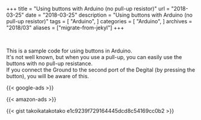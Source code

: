 +++
title = "Using buttons with Arduino (no pull-up resistor)"
url = "2018-03-25"
date = "2018-03-25"
description = "Using buttons with Arduino (no pull-up resistor)"
tags = [
    "Arduino",
]
categories = [
    "Arduino",
]
archives = "2018/03"
aliases = ["migrate-from-jekyl"]
+++

<br>

This is a sample code for using buttons in Arduino.  
It's not well known, but when you use a pull-up, you can easily use the buttons with no pull-up resistance.  
If you connect the Ground to the second port of the Degital (by pressing the button), you will be aware of this.  


<!-- Google Ads -->
{{< google-ads >}}

<!-- Amazon Ads -->
{{< amazon-ads >}}

{{< gist takoikatakotako e1c9239f729164445dcd8c54169cc0b2 >}}
